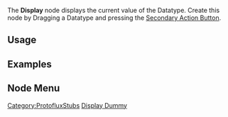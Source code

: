 <languages></languages> <translate>

The **Display** node displays the current value of the Datatype. Create
this node by Dragging a Datatype and pressing the [Secondary Action
Button](Controls "wikilink").

## Usage

## Examples

## Node Menu

</translate>

[Category:ProtofluxStubs](Category:ProtofluxStubs "wikilink") [Display
Dummy](Category:Protoflux{{#translation:}} "wikilink")